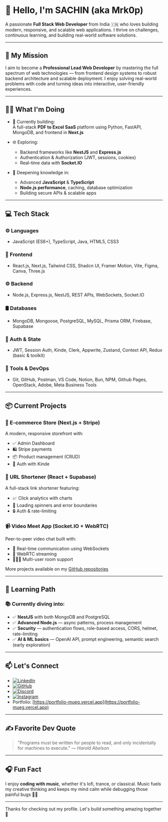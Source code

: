 # 👋 Hello, I'm SACHIN  (aka Mrk0p)

A passionate **Full Stack Web Developer** from India 🇮🇳 who loves building modern, responsive, and scalable web applications. I thrive on challenges, continuous learning, and building real-world software solutions.

---

## 🚀 My Mission

I aim to become a **Professional Lead Web Developer** by mastering the full spectrum of web technologies — from frontend design systems to robust backend architecture and scalable deployment. I enjoy solving real-world problems with code and turning ideas into interactive, user-friendly experiences.

---

## 🧑‍💻 What I'm Doing

- 🔨 Currently building:  
  A full-stack **PDF to Excel SaaS** platform using Python, FastAPI, MongoDB, and frontend in **Next.js**
  
- 🌐 Exploring:  
  - Backend frameworks like **NestJS** and **Express.js**
  - Authentication & Authorization (JWT, sessions, cookies)
  - Real-time data with **Socket.IO**
  
- 🧠 Deepening knowledge in:  
  - Advanced **JavaScript** & **TypeScript**
  - **Node.js performance**, caching, database optimization
  - Building secure APIs & scalable apps

---

## 💻 Tech Stack

### ⚙️ Languages
- JavaScript (ES6+), TypeScript, Java, HTML5, CSS3

### 🧩 Frontend
- React.js, Next.js, Tailwind CSS, Shadcn UI, Framer Motion, Vite, Figma, Canva, Three.js

### ⚙️ Backend
- Node.js, Express.js, NestJS, REST APIs, WebSockets, Socket.IO

### 🛢️ Databases
- MongoDB, Mongoose, PostgreSQL, MySQL, Prisma ORM, Firebase, Supabase

### 🔐 Auth & State
- JWT, Session Auth, Kinde, Clerk, Appwrite, Zustand, Context API, Redux (basic & toolkit)

### 🧪 Tools & DevOps
- Git, GitHub, Postman, VS Code, Notion, Bun, NPM, Github Pages, OpenStack, Adobe, Meta Business Tools

---

## 📦 Current Projects

### 🛒 E-commerce Store (Next.js + Stripe)
A modern, responsive storefront with:
- ✅ Admin Dashboard
- 🛍️ Stripe payments
- 📦 Product management (CRUD)
- 🔐 Auth with Kinde

### 🔗 URL Shortener (React + Supabase)
A full-stack link shortener featuring:
- 📈 Click analytics with charts
- 🧪 Loading spinners and error boundaries
- 🔒 Auth & rate-limiting

### 📹 Video Meet App (Socket.IO + WebRTC)
Peer-to-peer video chat built with:
- 🔁 Real-time communication using WebSockets
- 🎥 WebRTC streaming
- 🧑‍🤝‍🧑 Multi-user room support

More projects available on my [GitHub repositories](https://github.com/Mrk0p)

---

## 🌱 Learning Path

### 📚 Currently diving into:
- ✅ **NestJS** with both MongoDB and PostgreSQL
- ✅ **Advanced Node.js** — async patterns, process management
- ✅ **Security** — authentication flows, role-based access, CORS, helmet, rate-limiting
- ✅ **AI & ML basics** — OpenAI API, prompt engineering, semantic search (early exploration)

---

## 📫 Let's Connect

- [![LinkedIn](https://img.shields.io/badge/LinkedIn-%230077B5.svg?style=flat&logo=linkedin&logoColor=white)](https://www.linkedin.com/in/sachin-wele)
- [![GitHub](https://img.shields.io/badge/GitHub-%2312100E.svg?style=flat&logo=github&logoColor=white)](https://github.com/Mrk0p)
- [![Discord](https://img.shields.io/badge/Discord-%237289DA.svg?style=flat&logo=discord&logoColor=white)](https://discord.com/channels/@mrk0p)
- [![Instagram](https://img.shields.io/badge/Instagram-%23E4405F.svg?style=flat&logo=instagram&logoColor=white)](https://www.instagram.com/sachin_wele/?igsh=bWgwM2pnbG9vMW8w#)
- Portfolio: [https://portfolio-mueg.vercel.app](https://portfolio-mueg.vercel.app)

---

## ✍️ Favorite Dev Quote

> "Programs must be written for people to read, and only incidentally for machines to execute." — *Harold Abelson*

---

## 🎧 Fun Fact

I enjoy **coding with music**, whether it's lofi, trance, or classical. Music fuels my creative thinking and keeps my mind calm while debugging those painful bugs 🧠🎶

---

Thanks for checking out my profile. Let's build something amazing together 🚀
